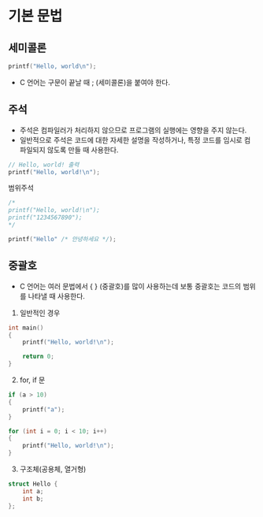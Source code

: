 # 기본 문법

## 세미콜론
```C
printf("Hello, world\n");
```
- C 언어는 구문이 끝날 때 ; (세미콜론)을 붙여야 한다.

## 주석
- 주석은 컴파일러가 처리하지 않으므로 프로그램의 실행에는 영향을 주지 않는다.
- 일반적으로 주석은 코드에 대한 자세한 설명을 작성하거나, 특정 코드를 임시로 컴파일되지 않도록 만들 때 사용한다.

```C
// Hello, world! 출력
printf("Hello, world!\n");
```

범위주석
```C
/*
printf("Hello, world!\n");
printf("1234567890");
*/

printf("Hello" /* 안녕하세요 */);
```

## 중괄호
- C 언어는 여러 문법에서 { } (중괄호)를 많이 사용하는데 보통 중괄호는 코드의 범위를 나타낼 때 사용한다.

1. 일반적인 경우
```C
int main()
{
    printf("Hello, world!\n");

    return 0;
}
```

2. for, if 문
```C
if (a > 10)
{
    printf("a");
}

for (int i = 0; i < 10; i++)
{
    printf("Hello, world!\n");
}
```

3. 구조체(공용체, 열거형)
```C
struct Hello {
    int a;
    int b;
};
```